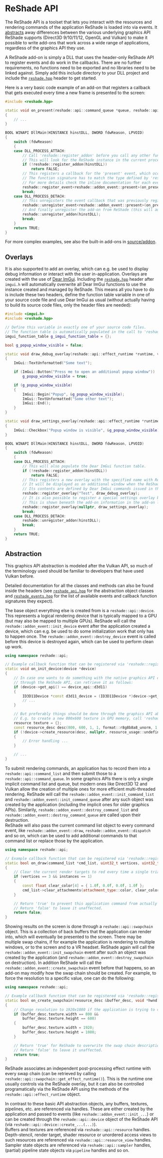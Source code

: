 ReShade API
===========

The ReShade API is a toolset that lets you interact with the resources and rendering commands of the application ReShade is loaded into via events. It [abstracts](#abstraction) away differences between the various underlying graphics API ReShade supports (Direct3D 9/10/11/12, OpenGL and Vulkan) to make it possible to write add-ons that work across a wide range of applications, regardless of the graphics API they use.

A ReShade add-on is simply a DLL that uses the header-only ReShade API to register events and do work in the callbacks. There are no further requirements, no functions need to be exported and no libraries need to be linked against. Simply add this include directory to your DLL project and include the [`reshade.hpp`](reshade.hpp) header to get started.

Here is a very basic code example of an add-on that registers a callback that gets executed every time a new frame is presented to the screen:

```cpp
#include <reshade.hpp>

static void on_present(reshade::api::command_queue *queue, reshade::api::swapchain *swapchain)
{
    // ...
}

BOOL WINAPI DllMain(HINSTANCE hinstDLL, DWORD fdwReason, LPVOID)
{
    switch (fdwReason)
    {
    case DLL_PROCESS_ATTACH:
        // Call 'reshade::register_addon' before you call any other function of the ReShade API.
        // This will look for the ReShade instance in the current process and initialize the API when found.
        if (!reshade::register_addon(hinstDLL))
            return FALSE;
        // This registers a callback for the 'present' event, which occurs every time a new frame is presented to the screen.
        // The function signature has to match the type defined by 'reshade::addon_event_traits<reshade::addon_event::present>::decl'.
        // For more details check the inline documentation for each event in 'reshade_events.hpp'.
        reshade::register_event<reshade::addon_event::present>(on_present);
        break;
    case DLL_PROCESS_DETACH:
        // This unregisters the event callback that was previously registered during process attachment.
        reshade::unregister_event<reshade::addon_event::present>(on_present);
        // And finally unregister the add-on from ReShade (this will automatically clean up any events and overlays registered by this add-on as well).
        reshade::unregister_addon(hinstDLL);
        break;
    }
    return TRUE;
}
```

For more complex examples, see also the built-in add-ons in [source/addon](../source/addon).

## Overlays

It is also supported to add an overlay, which can e.g. be used to display debug information or interact with the user in-application.
Overlays are created with the use of [Dear ImGui](https://github.com/ocornut/imgui/). Including the [`reshade.hpp`](reshade.hpp) header after `imgui.h` will automatically overwrite all Dear ImGui functions to use the instance created and managed by ReShade. This means all you have to do is include these two headers, define the function table variable in one of your source code file and use Dear ImGui as usual (without actually having to build its source code files, only the header files are needed):

```cpp
#include <imgui.h>
#include <reshade.hpp>

// Define this variable in exactly one of your source code files.
// The function table is automatically populated in the call to 'reshade::register_addon' and overwrites all Dear ImGui functions.
imgui_function_table g_imgui_function_table = {};

bool g_popup_window_visible = false;

static void draw_debug_overlay(reshade::api::effect_runtime *runtime, void *imgui_context)
{
    ImGui::TextUnformatted("Some text");

    if (ImGui::Button("Press me to open an additional popup window"))
        g_popup_window_visible = true;

    if (g_popup_window_visible)
    {
        ImGui::Begin("Popup", &g_popup_window_visible);
        ImGui::TextUnformatted("Some other text");
        ImGui::End();
    }
}

static void draw_settings_overlay(reshade::api::effect_runtime *runtime, void *imgui_context)
{
    ImGui::Checkbox("Popup window is visible", &g_popup_window_visible);
}

BOOL WINAPI DllMain(HINSTANCE hinstDLL, DWORD fdwReason, LPVOID)
{
    switch (fdwReason)
    {
    case DLL_PROCESS_ATTACH:
        // This will also populate the Dear ImGui function table.
        if (!reshade::register_addon(hinstDLL))
            return FALSE;
        // This registers a new overlay with the specified name with ReShade.
        // It will be displayed as an additional window when the ReShade overlay is opened.
        // Its contents are defined by Dear ImGui commands issued in the specified callback function.
        reshade::register_overlay("Test", draw_debug_overlay);
        // It is also possible to register a special settings overlay by passing "nullptr" instead of a title.
        // This is shown beneath the add-on information in the add-on list of the ReShade overlay and can be used to present settings to users.
        reshade::register_overlay(nullptr, draw_settings_overlay);
        break;
    case DLL_PROCESS_DETACH:
        reshade::unregister_addon(hinstDLL);
        break;
    }
    return TRUE;
}
```

## Abstraction

This graphics API abstraction is modeled after the Vulkan API, so much of the terminology used should be familiar to developers that have used Vulkan before.

Detailed documentation for all the classes and methods can also be found inside the headers (see [`reshade_api.hpp`](reshade_api.hpp) for the abstraction object classes and [`reshade_events.hpp`](reshade_events.hpp) for the list of available events and callback function signatures they expect).

The base object everything else is created from is a `reshade::api::device`. This represents a logical rendering device that is typically mapped to a GPU (but may also be mapped to multiple GPUs). ReShade will call the `reshade::addon_event::init_device` event after the application created a device, which can e.g. be used to do some initialization work that only has to happen once. The `reshade::addon_event::destroy_device` event is called before this device is destroyed again, which can be used to perform clean up work.
```c++
using namespace reshade::api;

// Example callback function that can be registered via 'reshade::register_event<reshade::addon_event::init_device>(on_init_device)'.
static void on_init_device(device *device)
{
    // In case one wants to do something with the native graphics API object, rather than doing all work
    // through the ReShade API, can retrieve it as follows:
    if (device->get_api() == device_api::d3d11)
    {
        ID3D11Device *const d3d11_device = (ID3D11Device *)device->get_native_object();
        // ...
    }

    // But preferably things should be done through the graphics API abstraction.
    // E.g. to create a new 800x600 texture in GPU memory, call 'reshade::api::device::create_resource' like this:
    resource texture = {};
    const resource_desc desc(800, 600, 1, 1, format::r8g8b8a8_unorm, 1, memory_heap::gpu_only, resource_usage::shader_resource | resource_usage::render_target);
    if (!device->create_resource(desc, nullptr, resource_usage::undefined, &texture))
    {
        // Error handling ...
    }

    // ...
}
```

To submit rendering commands, an application has to record them into a `reshade::api::command_list` and then submit those to a `reshade::api::command_queue`. In some graphics APIs there is only a single implicit command list and queue, but modern ones like Direct3D 12 and Vulkan allow the creation of multiple ones for more efficient multi-threaded rendering. ReShade will call the `reshade::addon_event::init_command_list` and `reshade::addon_event::init_command_queue` after any such object was created by the application (including the implicit ones for older graphics APIs). Similarily, `reshade::addon_event::destroy_command_list` and `reshade::addon_event::destroy_command_queue` are called upon their destruction.\
ReShade will also pass the current command list object to every command event, like `reshade::addon_event::draw`, `reshade::addon_event::dispatch` and so on, which can be used to add additional commands to that command list or replace those by the application.
```c++
using namespace reshade::api;

// Example callback function that can be registered via 'reshade::register_event<reshade::addon_event::draw>(on_draw)'.
static bool on_draw(command_list *cmd_list, uint32_t vertices, uint32_t instances, uint32_t first_vertex, uint32_t first_instance)
{
    // Clear the current render targets to red every time a single triangle is drawn
    if (vertices == 3 && instances == 1)
    {
        const float clear_color[4] = { 1.0f, 0.0f, 0.0f, 1.0f };
        cmd_list->clear_attachments(attachment_type::color, clear_color, 0, 0);
    }

    // Return 'true' to prevent this application command from actually being executed (e.g. because already having added a new command that should replace it via 'cmd_list->draw(...)' or similar).
    // Return 'false' to leave it unaffected.
    return false;
}
```

Showing results on the screen is done through a `reshade::api::swapchain` object. This is a collection of back buffers that the application can render into, which will eventually be presented to the screen. There may be multiple swap chains, if for example the application is rendering to multiple windows, or to the screen and to a VR headset. ReShade again will call the `reshade::addon_event::init_swapchain` event after such an object was created by the application (and `reshade::addon_event::destroy_swapchain` on destruction). In addition ReShade will call the `reshade::addon_event::create_swapchain` event before that happens, so an add-on may modify how the swap chain should be created. For example, to force the resolution to a specific value, one can do the following:
```c++
using namespace reshade::api;

// Example callback function that can be registered via 'reshade::register_event<reshade::addon_event::create_swapchain>(on_create_swapchain)'.
static bool on_create_swapchain(resource_desc &buffer_desc, void *hwnd)
{
    // Change resolution to 1920x1080 if the application is trying to create a swap chain at 800x600.
    if (buffer_desc.texture.width == 800 &&
        buffer_desc.texture.height == 600)
    {
        buffer_desc.texture.width = 1920;
        buffer_desc.texture.height = 1080;
    }

    // Return 'true' for ReShade to overwrite the swap chain description of the application with the values set in this callback.
    // Return 'false' to leave it unaffected.
    return true;
}
```

ReShade associates an independent post-processing effect runtime with every swap chain (can be retrieved by calling `reshade::api::swapchain::get_effect_runtime()`). This is the runtime one usually controls via the ReShade overlay, but it can also be controlled programatically via the ReShade API using the methods of the `reshade::api::effect_runtime` object.

In contrast to these basic API abstraction objects, any buffers, textures, pipelines, etc. are referenced via handles. These are either created by the application and passed to events (like `reshade::addon_event::init_...`) or can be created through the `reshade::api::device` object of the ReShade API (via `reshade::api::device::create_...(...)`).\
Buffers and textures are referenced via `reshade::api::resource` handles. Depth-stencil, render target, shader resource or unordered access views to such resources are referenced via `reshade::api::resource_view` handles. Sampler state objects are referenced via `reshade::api::sampler` handles, (partial) pipeline state objects via `pipeline` handles and so on.
